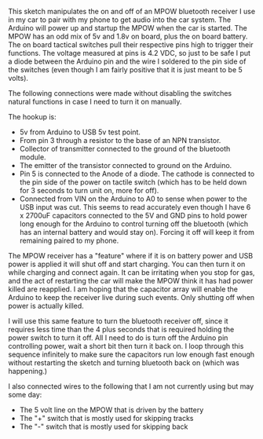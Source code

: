 This sketch manipulates the on and off of an MPOW bluetooth receiver I use in my car to pair 
with my phone to get audio into the car system.  The Arduino will power up and startup the MPOW when
the car is started.  The MPOW has an odd mix of 5v and 1.8v on board, plus the on board battery.  
The on board tactical switches pull their respective pins high to trigger their functions.  The 
voltage measured at pins is 4.2 VDC, so just to be safe I put a diode between the Arduino pin and 
the wire I soldered to the pin side of the switches (even though I am fairly positive that it is 
just meant to be 5 volts).

The following connections were made without disabling the switches natural functions in case I need
to turn it on manually.

The hookup is: 
 - 5v from Arduino to USB 5v test point.  
 - From pin 3 through a resistor to the base of an NPN transistor.  
 - Collector of transmitter connected to the ground of the bluetooth module. 
 - The emitter of the transistor connected to ground on the Arduino.  
 - Pin 5 is connected to the Anode of a diode.  The cathode is connected to the pin side of the 
  power on tactile switch (which has to be held down for 3 seconds to turn unit on, more for off). 
 - Connected from VIN on the Arduino to A0 to sense when power to the USB input was cut.  This seems 
  to read accurately even though I have 6 x 2700uF capacitors connected to the 5V and GND pins to
  hold power long enough for the Arduino to control turning off the bluetooth (which has an internal
  battery and would stay on).  Forcing it off will keep it from remaining paired to my phone.

The MPOW receiver has a "feature" where if it is on battery power and USB power is applied it will
shut off and start charging.  You can then turn it on while charging and connect again.  It can be
irritating when you stop for gas, and the act of restarting the car will make the MPOW think it has 
had power killed are reapplied.  I am hoping that the capacitor array will enable the Arduino to 
keep the receiver live during such events.  Only shutting off when power is actually killed.

I will use this same feature to turn the bluetooth receiver off, since it requires less time than 
the 4 plus seconds that is required holding the power switch to turn it off.  All I need to do is 
turn off the Arduino pin controlling power, wait a short bit then turn it back on.  I loop through
this sequence infinitely to make sure the capacitors run low enough fast enough without restarting
the sketch and turning bluetooth back on (which was happening.)

I also connected wires to the following that I am not currently using but may some day:
 - The 5 volt line on the MPOW that is driven by the battery
 - The "+" switch that is mostly used for skipping tracks
 - The "-" switch that is mostly used for skipping back